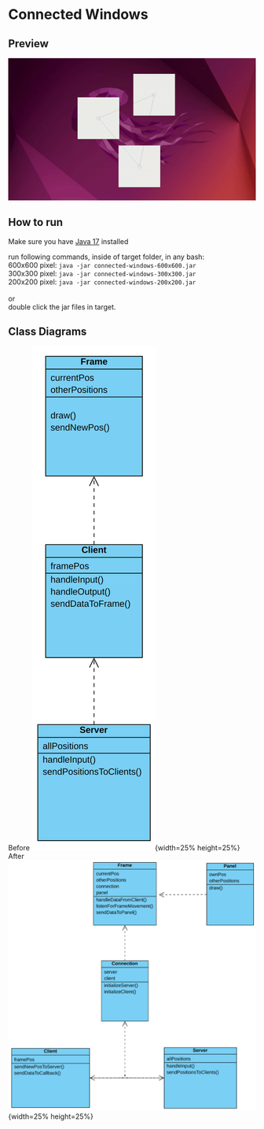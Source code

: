 # Connected Windows

## Preview
![](https://github.com/tg3000/connected-windows/blob/master/readme_resources/preview.gif)

## How to run
Make sure you have [Java 17](https://www.oracle.com/java/technologies/javase/jdk17-archive-downloads.html) installed

run following commands, inside of target folder, in any bash:\
600x600 pixel: `java -jar connected-windows-600x600.jar`\
300x300 pixel: `java -jar connected-windows-300x300.jar`\
200x200 pixel: `java -jar connected-windows-200x200.jar`\
\
or\
double click the jar files in target.

## Class Diagrams
Before
![](https://github.com/tg3000/connected-windows/blob/master/readme_resources/class_diagram_before.png){width=25% height=25%}
After
![](https://github.com/tg3000/connected-windows/blob/master/readme_resources/class_diagram_after.png){width=25% height=25%}
